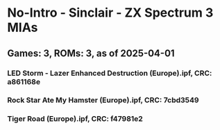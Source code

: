 # No-Intro - Sinclair - ZX Spectrum 3 MIAs
## Games: 3, ROMs: 3, as of 2025-04-01

### LED Storm - Lazer Enhanced Destruction (Europe).ipf, CRC: a861168e
### Rock Star Ate My Hamster (Europe).ipf, CRC: 7cbd3549
### Tiger Road (Europe).ipf, CRC: f47981e2

